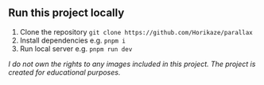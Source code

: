 ## Run this project locally

1. Clone the repository `git clone https://github.com/Horikaze/parallax`
2. Install dependencies e.g. `pnpm i`
3. Run local server e.g. `pnpm run dev`

_I do not own the rights to any images included in this project. The project is created for educational purposes._
